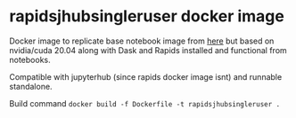 # rapidsjhubsingleruser docker image

Docker image to replicate base notebook image from [here](https://github.com/jupyter/docker-stacks/tree/master/base-notebook) but based on nvidia/cuda 20.04 along with Dask and Rapids installed and functional from notebooks.

Compatible with jupyterhub (since rapids docker image isnt) and runnable standalone.

Build command `docker build -f Dockerfile -t rapidsjhubsingleruser .`

